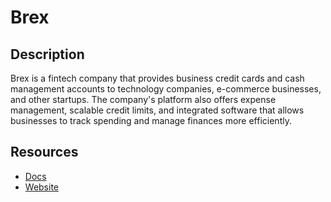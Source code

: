 # Brex

## Description

Brex is a fintech company that provides business credit cards and cash management accounts to technology companies, e-commerce businesses, and other startups. The company's platform also offers expense management, scalable credit limits, and integrated software that allows businesses to track spending and manage finances more efficiently.

## Resources
* [Docs](https://developer.brex.com/docs)
* [Website](brex.com)